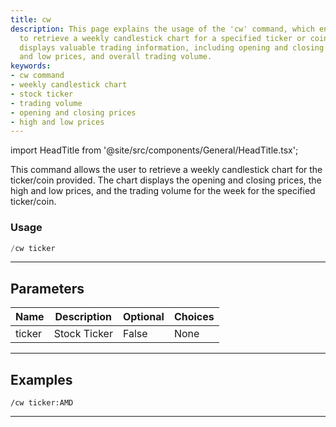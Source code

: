 ```yaml
---
title: cw
description: This page explains the usage of the 'cw' command, which enables the user
  to retrieve a weekly candlestick chart for a specified ticker or coin. This chart
  displays valuable trading information, including opening and closing prices, high
  and low prices, and overall trading volume.
keywords:
- cw command
- weekly candlestick chart
- stock ticker
- trading volume
- opening and closing prices
- high and low prices
---
```


import HeadTitle from '@site/src/components/General/HeadTitle.tsx';

<HeadTitle title="cw - Charts - Discord - Reference | OpenBB Bot Docs" />

This command allows the user to retrieve a weekly candlestick chart for the ticker/coin provided. The chart displays the opening and closing prices, the high and low prices, and the trading volume for the week for the specified ticker/coin.

### Usage

```python wordwrap
/cw ticker
```

---

## Parameters

| Name | Description | Optional | Choices |
| ---- | ----------- | -------- | ------- |
| ticker | Stock Ticker | False | None |


---

## Examples

```
/cw ticker:AMD
```

---
